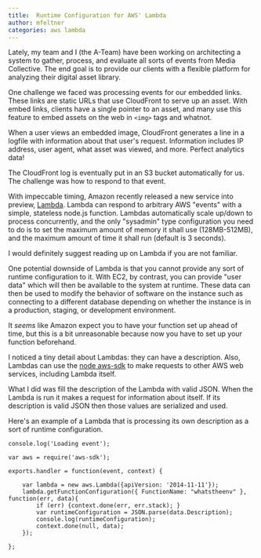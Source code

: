 ```yaml
---
title:  Runtime Configuration for AWS' Lambda
author: mfeltner
categories: aws lambda
---
```


Lately, my team and I (the A-Team) have been working on architecting a system to gather, process, and evaluate all sorts of events from Media Collective. The end goal is to provide our clients with a flexible platform for analyzing their digital asset library.

One challenge we faced was processing events for our embedded links. These links are static URLs that use CloudFront to serve up an asset. With embed links, clients have a single pointer to an asset, and many use this feature to embed assets on the web in `<img>` tags and whatnot.

When a user views an embedded image, CloudFront generates a line in a logfile with information about that user's request. Information includes IP address, user agent, what asset was viewed, and more. Perfect analytics data!

The CloudFront log is eventually put in an S3 bucket automatically for us. The challenge was how to respond to that event.

With impeccable timing, Amazon recently released a new service into preview, [Lambda](http://aws.amazon.com/lambda/). Lambda can respond to arbitrary AWS "events" with a simple, stateless node.js function. Lambdas automatically scale up/down to process concurrently, and the only "sysadmin" type configuration you need to do is to set the maximum amount of memory it shall use (128MB-512MB), and the maximum amount of time it shall run (default is 3 seconds).

I would definitely suggest reading up on Lambda if you are not familiar.

One potential downside of Lambda is that you cannot provide any sort of runtime configuration to it. With EC2, by contrast, you can provide "user data" which will then be available to the system at runtime. These data can then be used to modify the behavior of software on the instance such as connecting to a different database depending on whether the instance is in a production, staging, or development environment.

It _seems_ like Amazon expect you to have your function set up ahead of time, but this is a bit unreasonable because now you have to set up your function beforehand.

I noticed a tiny detail about Lambdas: they can have a description. Also, Lambdas can use the [node aws-sdk]() to make requests to other AWS web services, including Lambda itself. 

What I did was fill the description of the Lambda with valid JSON. When the Lambda is run it makes a request for information about itself. If its description is valid JSON then those values are serialized and used.

Here's an example of a Lambda that is processing its own description as a sort of runtime configuration.

```
console.log('Loading event');

var aws = require('aws-sdk');

exports.handler = function(event, context) {
    
    var lambda = new aws.Lambda({apiVersion: '2014-11-11'});
    lambda.getFunctionConfiguration({ FunctionName: "whatstheenv" }, function(err, data){
        if (err) {context.done(err, err.stack); }
        var runtimeConfiguration = JSON.parse(data.Description);
        console.log(runtimeConfiguration);
        context.done(null, data);
    });

};
```




